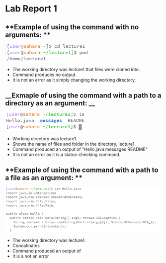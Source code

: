 # Lab Report 1
## **Example of using the command with no arguments: **
![Image](cd.PNG)
- The working directory was lecture1 that files were cloned into.
- Command produces no output.
- It is not an error as it simply changing the working directory.
  
## __Exmaple of using the command with a path to a directory as an argument: __
![Image](ls.PNG)
- Working directory was lecture1.
- Shows the name of files and folder in the directory, lecture1.
- Command produced an output of "Hello.java messages README"
- It is not an error as it is a status-checking command.

## **Example of using the command with a path to a file as an argument: **
![Image](cat.PNG)
- The working directory was lecture1.
- Concatinates
- Command produced an output of
- It is a not an error
